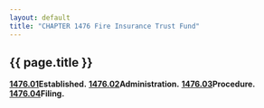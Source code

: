 ```yaml
---
layout: default 
title: "CHAPTER 1476 Fire Insurance Trust Fund"
---
```


{{ page.title }}
----------------

[**1476.01**](59b8168e.html)**Established.**
[**1476.02**](59bcbc37.html)**Administration.**
[**1476.03**](59c0d12c.html)**Procedure.**
[**1476.04**](59ce5350.html)**Filing.**
